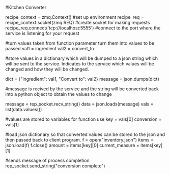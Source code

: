 #Kitchen Converter

recipe_context = zmq.Context() #set up environment
recipe_req = recipe_context.socket(zmq.REQ) #create socket for making requests
recipe_req.connect('tcp://localhost:5555')  #connect to the port where the service is listening for your request

#turn values taken from function parameter turn them into values to be passed
val1 = ingredient
val2 = convert_to

#store values in a dictionary which will be dumped to a json string which will be sent to the service. Indicates to the service which values will be changed and how they will be changed.

dict = {"ingredient": val1, "Convert to": val2}
message = json.dumps(dict)

#message is recived by the service and the string will be converted back into a python object to obtain the values to change

message = rep_socket.recv_string()
data = json.loads(message)
vals = list(data.values())

#values are stored to variables for function use
key = vals[0]
conversion = vals[1]

#load json dictionary so that converted values can be stored to the json and then passed back to client program.
f = open("inventory.json")
items = json.load(f)
f.close()
amount = items[key][0]
current_measure = items[key][1]

#sends message of process completion
rep_socket.send_string("conversion complete")
